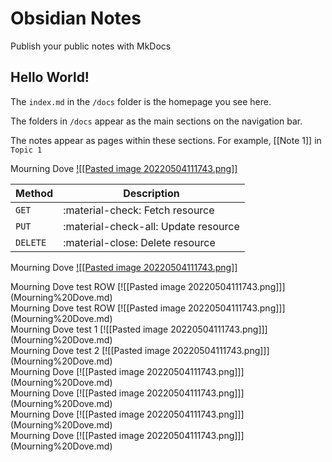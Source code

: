 # Obsidian Notes

Publish your public notes with MkDocs

## Hello World!

The `index.md` in the `/docs` folder is the homepage you see here.

The folders in `/docs` appear as the main sections on the navigation bar.

The notes appear as pages within these sections. For example, [[Note 1]] in `Topic 1`


Mourning Dove
[![[Pasted image 20220504111743.png]]](Mourning%20Dove.md)

| Method      | Description                          |
| ----------- | ------------------------------------ |
| `GET`       | :material-check:     Fetch resource  |
| `PUT`       | :material-check-all: Update resource |
| `DELETE`    | :material-close:     Delete resource |


<div class="card" markdown="1">

Mourning Dove
[![[Pasted image 20220504111743.png]]](Mourning%20Dove.md)

</div>

<div class="row" markdown="1">
    <div class="card">
Mourning Dove test ROW
[![[Pasted image 20220504111743.png]]](Mourning%20Dove.md)
	</div>
</div>

<div class="row" markdown="1">
    <div class="card" markdown="1">
Mourning Dove test ROW
[![[Pasted image 20220504111743.png]]](Mourning%20Dove.md)
	</div>
</div>

<div class="column" markdown="1">
    <div class="card">
Mourning Dove test 1
[![[Pasted image 20220504111743.png]]](Mourning%20Dove.md)
	</div>
</div>

<div class="column">
    <div class="card" markdown="1">
Mourning Dove test 2
[![[Pasted image 20220504111743.png]]](Mourning%20Dove.md)
	</div>
</div>

<div class="row" markdown="1">
  <div class="column" markdown="1">
    <div class="card" markdown="1">
Mourning Dove
[![[Pasted image 20220504111743.png]]](Mourning%20Dove.md)
    </div>
  </div>

  <div class="column" markdown="1">
    <div class="card" markdown="1">
Mourning Dove
[![[Pasted image 20220504111743.png]]](Mourning%20Dove.md)
    </div>
  </div>
  
  <div class="column" markdown="1">
    <div class="card" markdown="1">
Mourning Dove
[![[Pasted image 20220504111743.png]]](Mourning%20Dove.md)
    </div>
  </div>
  
  <div class="column" markdown="1">
    <div class="card" markdown="1">
Mourning Dove
[![[Pasted image 20220504111743.png]]](Mourning%20Dove.md)
    </div>
  </div>
</div>